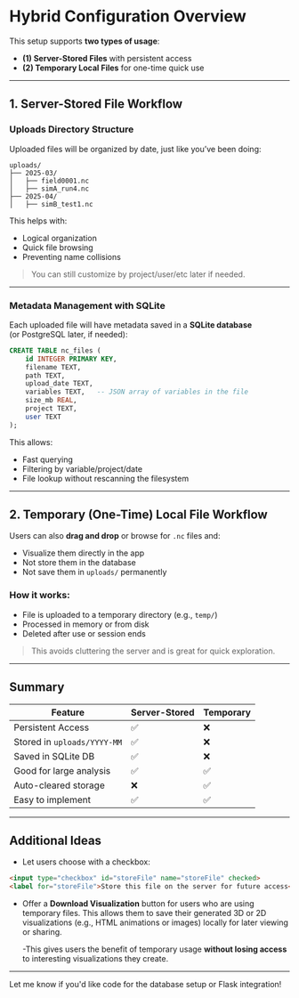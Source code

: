 # Hybrid Configuration Overview

This setup supports **two types of usage**:

- **(1) Server-Stored Files** with persistent access  
- **(2) Temporary Local Files** for one-time quick use

---

## 1. Server-Stored File Workflow

### Uploads Directory Structure

Uploaded files will be organized by date, just like you’ve been doing:

```
uploads/
├── 2025-03/
│   ├── field0001.nc
│   ├── simA_run4.nc
├── 2025-04/
│   ├── simB_test1.nc
```

This helps with:
- Logical organization  
- Quick file browsing  
- Preventing name collisions  

> You can still customize by project/user/etc later if needed.

---

### Metadata Management with SQLite

Each uploaded file will have metadata saved in a **SQLite database**  
(or PostgreSQL later, if needed):

```sql
CREATE TABLE nc_files (
    id INTEGER PRIMARY KEY,
    filename TEXT,
    path TEXT,
    upload_date TEXT,
    variables TEXT,   -- JSON array of variables in the file
    size_mb REAL,
    project TEXT,
    user TEXT
);
```

This allows:
- Fast querying  
- Filtering by variable/project/date  
- File lookup without rescanning the filesystem  

---

## 2. Temporary (One-Time) Local File Workflow

Users can also **drag and drop** or browse for `.nc` files and:

- Visualize them directly in the app  
- Not store them in the database  
- Not save them in `uploads/` permanently  

### How it works:

- File is uploaded to a temporary directory (e.g., `temp/`)  
- Processed in memory or from disk  
- Deleted after use or session ends  

> This avoids cluttering the server and is great for quick exploration.

---

## Summary

| Feature                     | Server-Stored | Temporary |
|----------------------------|---------------|-----------|
| Persistent Access          | ✅            | ❌        |
| Stored in `uploads/YYYY-MM`| ✅            | ❌        |
| Saved in SQLite DB         | ✅            | ❌        |
| Good for large analysis    | ✅            | ✅        |
| Auto-cleared storage       | ❌            | ✅        |
| Easy to implement          | ✅            | ✅        |

---

## Additional Ideas

- Let users choose with a checkbox:

```html
<input type="checkbox" id="storeFile" name="storeFile" checked>
<label for="storeFile">Store this file on the server for future access</label>
```

- Offer a **Download Visualization** button for users who are using temporary files. This allows them to save their generated 3D or 2D visualizations (e.g., HTML animations or images) locally for later viewing or sharing.

    -This gives users the benefit of temporary usage **without losing access** to interesting visualizations they create.

---

Let me know if you'd like code for the database setup or Flask integration!
